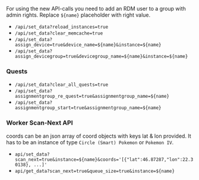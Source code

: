 For using the new API-calls you need to add an RDM user to a group with admin rights. Replace `${name}` placeholder with right value.


* `/api/set_data?reload_instances=true`
* `/api/set_data?clear_memcache=true`
* `/api/set_data?assign_device=true&device_name=${name}&instance=${name}`
* `/api/set_data?assign_devicegroup=true&devicegroup_name=${name}&instance=${name}`

### Quests
* `/api/set_data?clear_all_quests=true`
* `/api/set_data?assignmentgroup_re_quest=true&assignmentgroup_name=${name}`
* `/api/set_data?assignmentgroup_start=true&assignmentgroup_name=${name}`

### Worker Scan-Next API
coords can be an json array of coord objects with keys lat & lon provided. It has to be an instance of type `Circle (Smart) Pokemon` or `Pokemon IV`.
* `api/set_data?scan_next=true&instance=${name}&coords='[{"lat":46.87287,"lon":22.30138}, ...]'`
* `api/get_data?scan_next=true&queue_size=true&instance=${name}`